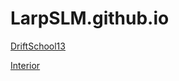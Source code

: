 # LarpSLM.github.io

<a href="https://LarpSLM.github.io/driftschool13/">DriftSchool13</a>

<a href="https://larpslm.github.io/Interior/">Interior</a>
